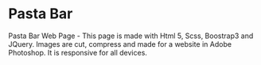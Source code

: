 # Pasta Bar
Pasta Bar Web Page  -  This page is made with Html 5, Scss, Boostrap3 and JQuery.
Images are cut, compress and made for a website in Adobe Photoshop.
It is responsive for all devices.
